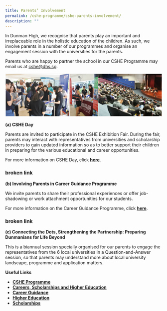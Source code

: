 ```yaml
---
title: Parents’ Involvement
permalink: /cshe-programme/cshe-parents-involvement/
description: ""
---
```

In Dunman High, we recognise that parents play an important and irreplaceable role in the holistic education of the children. As such, we involve parents in a number of our programmes and organise an engagement session with the universities for the parents.

Parents who are happy to partner the school in our CSHE Programme may email us at cshe@dhs.sg.

![](/images/parents-involvement.jpg)

**(a) CSHE Day**

Parents are invited to participate in the CSHE Exhibition Fair. During the fair, parents may interact with representatives from universities and scholarship providers to gain updated information so as to better support their children in preparing for the various educational and career opportunities.

For more information on CSHE Day, click **[here](https://dunmanhigh.moe.edu.sg/higher-education/)**.

### broken link
**(b) Involving Parents in Career Guidance Programme**

We invite parents to share their professional experiences or offer job-shadowing or work attachment opportunities for our students.

For more information on the Career Guidance Programme, click **[here](https://dunmanhigh.moe.edu.sg/career-guidance/)**. 
### broken link

**(c) Connecting the Dots, Strengthening the Partnership: Preparing Dunmanians for Life Beyond**

This is a biannual session specially organised for our parents to engage the representatives from the 6 local universities in a Question-and-Answer session, so that parents may understand more about local university landscape, programme and application matters.

**Useful Links**

*   [**CSHE Programme**](/cshe-programme/)
*   **[Careers, Scholarships and Higher Education](/cshe-programme/cshe-careers-scholarships-and-higher-education/)**
*   [**Career Guidance**](/cshe-programme/cshe-career-guidance/)
*   [**Higher Education**](/cshe-programme/cshe-higher-education/)
*   [**Scholarships**](/cshe-programme/cshe-scholarships/)